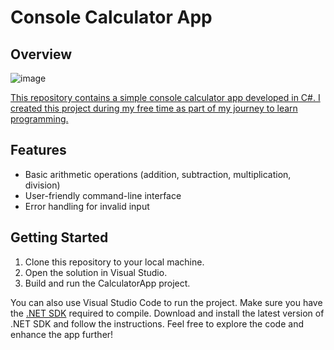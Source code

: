 # Console Calculator App

## Overview

![image](https://github.com/user-attachments/assets/e56368b5-bccf-46d2-ad3c-0e91fef3b7b0)

[This repository contains a simple console calculator app developed in C#. I created this project during my free time as part of my journey to learn programming.](https://learn.microsoft.com/en-us/visualstudio/get-started/csharp/tutorial-console?view=vs-2022)
## Features

<ul>
  <li>Basic arithmetic operations (addition, subtraction, multiplication, division)</li>
  <li>User-friendly command-line interface</li>
  <li>Error handling for invalid input</li>
</ul>

## Getting Started

1. Clone this repository to your local machine.
2. Open the solution in Visual Studio.
3. Build and run the CalculatorApp project.

You can also use Visual Studio Code to run the project. Make sure you have the [.NET SDK](https://dotnet.microsoft.com/en-us/download) required to compile. Download and install the latest version of .NET SDK and follow the instructions.
Feel free to explore the code and enhance the app further!
